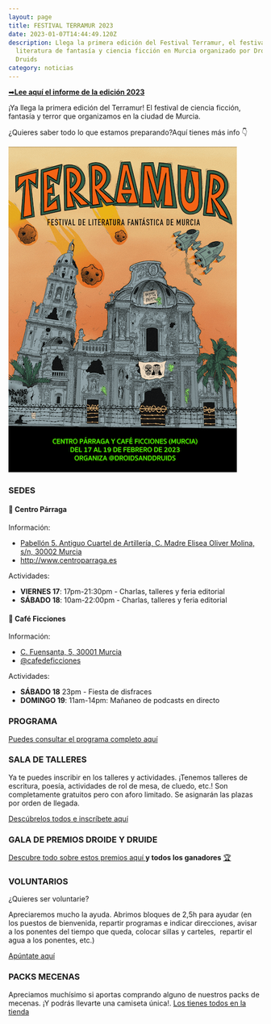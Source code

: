 ```yaml
---
layout: page
title: FESTIVAL TERRAMUR 2023
date: 2023-01-07T14:44:49.120Z
description: Llega la primera edición del Festival Terramur, el festival de
  literatura de fantasía y ciencia ficción en Murcia organizado por Droids &
  Druids
category: noticias
---
```

[➡](https://emojidictionary.emojifoundation.com/right_arrow)**[Lee aquí el informe de la edición 2023](https://drive.google.com/file/d/1mNd2i7ePCkaA26ST1tNBns4oZWnboBLs/view?usp=sharing)**

¡Ya llega la primera edición del Terramur! El festival de ciencia ficción, fantasía y terror que organizamos en la ciudad de Murcia. 

¿Quieres saber todo lo que estamos preparando?Aquí tienes más info 👇

![Cartel del Festival Terramur. Ilustración de la Catedral de Murcia en un escenario apocalípico rodeada de meteoritos y naves espaciales, siendo atacada por unas hadas rebeldes](/public/images/tiny.png)

### SEDES

#### 📍 **Centro Párraga**

Información:

* [Pabellón 5. Antiguo Cuartel de Artillería, C. Madre Elisea Oliver Molina, s/n, 30002 Murcia](https://goo.gl/maps/3MQXetbuVa7noLQR9)
* <http://www.centroparraga.es>

Actividades:

* **VIERNES 17**: 17pm-21:30pm - Charlas, talleres y feria editorial
* **SÁBADO 18**: 10am-22:00pm - Charlas, talleres y feria editorial

#### 📍 **Café Ficciones**

Información:

* [C. Fuensanta, 5, 30001 Murcia](https://goo.gl/maps/AjE6XiHANaZp49uG8)
* [@cafedeficciones](https://www.instagram.com/cafedeficciones/)

Actividades:

* **SÁBADO 18** 23pm - Fiesta de disfraces
* **DOMINGO 19**: 11am-14pm: Mañaneo de podcasts en directo

### PROGRAMA

[Puedes consultar el programa completo aquí](/programa-terramur-2023.html)

### SALA DE TALLERES

Ya te puedes inscribir en los talleres y actividades. ¡Tenemos talleres de escritura, poesía, actividades de rol de mesa, de cluedo, etc.! Son completamente gratuitos pero con aforo limitado. Se asignarán las plazas por orden de llegada.

[Descúbrelos todos e inscríbete aquí ](https://forms.gle/JmkgH8GoQpsEskBj6)[](https://forms.gle/JmkgH8GoQpsEskBj6)

### GALA DE PREMIOS DROIDE Y DRUIDE

[Descubre todo sobre estos premios  aquí ](https://droidsanddruids.com/noticias/2023/01/05/llegan-los-premios-droide-y-druida-2023.html)**y todos los ganadores** [🏆](https://emojipedia.org/trophy/)[](https://droidsanddruids.com/noticias/2023/01/05/llegan-los-premios-droide-y-druida-2023.html)

### VOLUNTARIOS

¿Quieres ser voluntarie?

Apreciaremos mucho la ayuda. Abrimos bloques de 2,5h para ayudar (en los puestos de bienvenida, repartir programas e indicar direcciones, avisar a los ponentes del tiempo que queda, colocar sillas y carteles,  repartir el agua a los ponentes, etc.)

[Apúntate aquí ](https://forms.gle/b5kX2Mbojyiu5y8o8)[](https://forms.gle/b5kX2Mbojyiu5y8o8)

### PACKS MECENAS

Apreciamos muchísimo si aportas comprando alguno de nuestros packs de mecenas. ¡Y podrás llevarte una camiseta única!. [Los tienes todos en la tienda ](https://droidsanddruids.sumupstore.com/productos)[](https://droidsanddruids.sumupstore.com/productos)